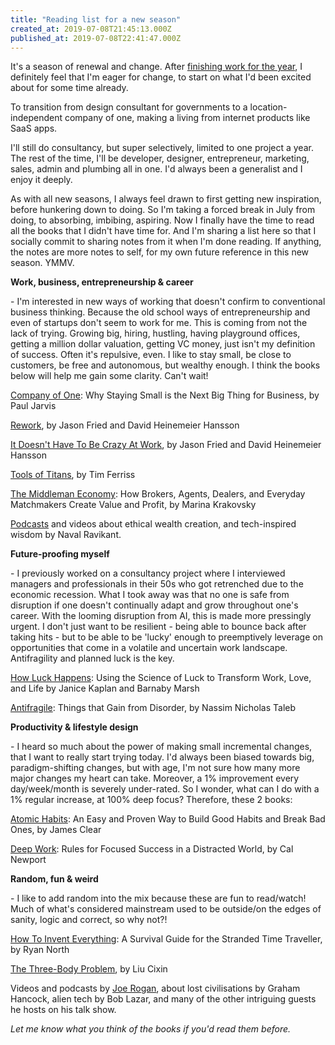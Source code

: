 ```yaml
---
title: "Reading list for a new season"
created_at: 2019-07-08T21:45:13.000Z
published_at: 2019-07-08T22:41:47.000Z
---
```

It's a season of renewal and change. After [finishing work for the year](https://200wordsaday.com/words/i-m-done-with-work-for-the-year-204345d07aa306c439), I definitely feel that I'm eager for change, to start on what I'd been excited about for some time already.   

  

To transition from design consultant for governments to a location-independent company of one, making a living from internet products like SaaS apps.

  

I'll still do consultancy, but super selectively, limited to one project a year. The rest of the time, I'll be developer, designer, entrepreneur, marketing, sales, admin and plumbing all in one. I'd always been a generalist and I enjoy it deeply. 

  

As with all new seasons, I always feel drawn to first getting new inspiration, before hunkering down to doing. So I'm taking a forced break in July from doing, to absorbing, imbibing, aspiring. Now I finally have the time to read all the books that I didn't have time for. And I'm sharing a list here so that I socially commit to sharing notes from it when I'm done reading. If anything, the notes are more notes to self, for my own future reference in this new season. YMMV.   

  

**Work, business, entrepreneurship & career**

\- I'm interested in new ways of working that doesn't confirm to conventional business thinking. Because the old school ways of entrepreneurship and even of startups don't seem to work for me. This is coming from not the lack of trying. Growing big, hiring, hustling, having playground offices, getting a million dollar valuation, getting VC money, just isn't my definition of success. Often it's repulsive, even. I like to stay small, be close to customers, be free and autonomous, but wealthy enough. I think the books below will help me gain some clarity. Can't wait!

[Company of One](https://www.goodreads.com/en/book/show/37570605-company-of-one): Why Staying Small is the Next Big Thing for Business, by Paul Jarvis

[Rework](https://www.goodreads.com/book/show/6732019-rework), by Jason Fried and David Heinemeier Hansson

[It Doesn't Have To Be Crazy At Work](https://www.goodreads.com/book/show/38900866-it-doesn-t-have-to-be-crazy-at-work), by Jason Fried and David Heinemeier Hansson

[Tools of Titans](https://www.amazon.com/Tools-Titans-Billionaires-World-Class-Performers/dp/1328683788), by Tim Ferriss

[The Middleman Economy](https://www.goodreads.com/book/show/25715414-the-middleman-economy): How Brokers, Agents, Dealers, and Everyday Matchmakers Create Value and Profit, by Marina Krakovsky

[Podcasts](https://podcasts.apple.com/us/podcast/naval/id1454097755) and videos about ethical wealth creation, and tech-inspired wisdom by Naval Ravikant.

  

**Future-proofing myself**

\- I previously worked on a consultancy project where I interviewed managers and professionals in their 50s who got retrenched due to the economic recession. What I took away was that no one is safe from disruption if one doesn't continually adapt and grow throughout one's career. With the looming disruption from AI, this is made more pressingly urgent. I don't just want to be resilient - being able to bounce back after taking hits - but to be able to be 'lucky' enough to preemptively leverage on opportunities that come in a volatile and uncertain work landscape. Antifragility and planned luck is the key.   

[How Luck Happens](https://www.goodreads.com/book/show/35749437-how-luck-happens?from_search=true): Using the Science of Luck to Transform Work, Love, and Life by Janice Kaplan and Barnaby Marsh

[Antifragile](https://www.goodreads.com/book/show/13530973-antifragile?from_search=true): Things that Gain from Disorder, by Nassim Nicholas Taleb  

  

**Productivity & lifestyle design**

\- I heard so much about the power of making small incremental changes, that I want to really start trying today. I'd always been biased towards big, paradigm-shifting changes, but with age, I'm not sure how many more major changes my heart can take. Moreover, a 1% improvement every day/week/month is severely under-rated. So I wonder, what can I do with a 1% regular increase, at 100% deep focus? Therefore, these 2 books:

[Atomic Habits](https://www.goodreads.com/book/show/40121378-atomic-habits): An Easy and Proven Way to Build Good Habits and Break Bad Ones, by James Clear

[Deep Work](https://www.goodreads.com/book/show/25744928-deep-work): Rules for Focused Success in a Distracted World, by Cal Newport

  

**Random, fun & weird**

\- I like to add random into the mix because these are fun to read/watch! Much of what's considered mainstream used to be outside/on the edges of sanity, logic and correct, so why not?!  

[How To Invent Everything](https://www.goodreads.com/book/show/37752621-how-to-invent-everything): A Survival Guide for the Stranded Time Traveller, by Ryan North  

[The Three-Body Problem](https://www.amazon.com/Three-Body-Problem-Cixin-Liu/dp/0765382032), by Liu Cixin

Videos and podcasts by [Joe Rogan](https://www.youtube.com/channel/UCzQUP1qoWDoEbmsQxvdjxgQ), about lost civilisations by Graham Hancock, alien tech by Bob Lazar, and many of the other intriguing guests he hosts on his talk show.

  

_Let me know what you think of the books if you'd read them before._
